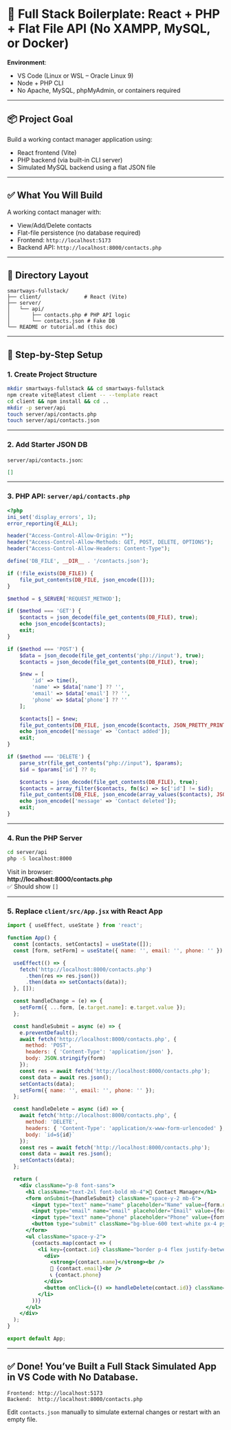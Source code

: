 
# 🧰 Full Stack Boilerplate: React + PHP + Flat File API (No XAMPP, MySQL, or Docker)

**Environment**:  
- VS Code (Linux or WSL – Oracle Linux 9)  
- Node + PHP CLI  
- No Apache, MySQL, phpMyAdmin, or containers required

---

## 📦 Project Goal

Build a working contact manager application using:

- React frontend (Vite)
- PHP backend (via built-in CLI server)
- Simulated MySQL backend using a flat JSON file

---

## ✅ What You Will Build

A working contact manager with:

- View/Add/Delete contacts  
- Flat-file persistence (no database required)  
- Frontend: `http://localhost:5173`  
- Backend API: `http://localhost:8000/contacts.php`

---

## 📁 Directory Layout

```
smartways-fullstack/
├── client/              # React (Vite)
├── server/
│   └── api/
│       ├── contacts.php # PHP API logic
│       └── contacts.json # Fake DB
└── README or tutorial.md (this doc)
```

---

## 🔧 Step-by-Step Setup

### 1. Create Project Structure

```bash
mkdir smartways-fullstack && cd smartways-fullstack
npm create vite@latest client -- --template react
cd client && npm install && cd ..
mkdir -p server/api
touch server/api/contacts.php
touch server/api/contacts.json
```

---

### 2. Add Starter JSON DB

`server/api/contacts.json`:

```json
[]
```

---

### 3. PHP API: `server/api/contacts.php`

```php
<?php
ini_set('display_errors', 1);
error_reporting(E_ALL);

header("Access-Control-Allow-Origin: *");
header("Access-Control-Allow-Methods: GET, POST, DELETE, OPTIONS");
header("Access-Control-Allow-Headers: Content-Type");

define('DB_FILE', __DIR__ . '/contacts.json');

if (!file_exists(DB_FILE)) {
    file_put_contents(DB_FILE, json_encode([]));
}

$method = $_SERVER['REQUEST_METHOD'];

if ($method === 'GET') {
    $contacts = json_decode(file_get_contents(DB_FILE), true);
    echo json_encode($contacts);
    exit;
}

if ($method === 'POST') {
    $data = json_decode(file_get_contents('php://input'), true);
    $contacts = json_decode(file_get_contents(DB_FILE), true);

    $new = [
        'id' => time(),
        'name' => $data['name'] ?? '',
        'email' => $data['email'] ?? '',
        'phone' => $data['phone'] ?? ''
    ];

    $contacts[] = $new;
    file_put_contents(DB_FILE, json_encode($contacts, JSON_PRETTY_PRINT));
    echo json_encode(['message' => 'Contact added']);
    exit;
}

if ($method === 'DELETE') {
    parse_str(file_get_contents("php://input"), $params);
    $id = $params['id'] ?? 0;

    $contacts = json_decode(file_get_contents(DB_FILE), true);
    $contacts = array_filter($contacts, fn($c) => $c['id'] != $id);
    file_put_contents(DB_FILE, json_encode(array_values($contacts), JSON_PRETTY_PRINT));
    echo json_encode(['message' => 'Contact deleted']);
    exit;
}
```

---

### 4. Run the PHP Server

```bash
cd server/api
php -S localhost:8000
```

Visit in browser:  
**http://localhost:8000/contacts.php**  
✅ Should show `[]`

---

### 5. Replace `client/src/App.jsx` with React App

```jsx
import { useEffect, useState } from 'react';

function App() {
  const [contacts, setContacts] = useState([]);
  const [form, setForm] = useState({ name: '', email: '', phone: '' });

  useEffect(() => {
    fetch('http://localhost:8000/contacts.php')
      .then(res => res.json())
      .then(data => setContacts(data));
  }, []);

  const handleChange = (e) => {
    setForm({ ...form, [e.target.name]: e.target.value });
  };

  const handleSubmit = async (e) => {
    e.preventDefault();
    await fetch('http://localhost:8000/contacts.php', {
      method: 'POST',
      headers: { 'Content-Type': 'application/json' },
      body: JSON.stringify(form)
    });
    const res = await fetch('http://localhost:8000/contacts.php');
    const data = await res.json();
    setContacts(data);
    setForm({ name: '', email: '', phone: '' });
  };

  const handleDelete = async (id) => {
    await fetch('http://localhost:8000/contacts.php', {
      method: 'DELETE',
      headers: { 'Content-Type': 'application/x-www-form-urlencoded' },
      body: `id=${id}`
    });
    const res = await fetch('http://localhost:8000/contacts.php');
    const data = await res.json();
    setContacts(data);
  };

  return (
    <div className="p-8 font-sans">
      <h1 className="text-2xl font-bold mb-4">📒 Contact Manager</h1>
      <form onSubmit={handleSubmit} className="space-y-2 mb-6">
        <input type="text" name="name" placeholder="Name" value={form.name} onChange={handleChange} className="border p-2 w-full" required />
        <input type="email" name="email" placeholder="Email" value={form.email} onChange={handleChange} className="border p-2 w-full" required />
        <input type="text" name="phone" placeholder="Phone" value={form.phone} onChange={handleChange} className="border p-2 w-full" />
        <button type="submit" className="bg-blue-600 text-white px-4 py-2 rounded">Add Contact</button>
      </form>
      <ul className="space-y-2">
        {contacts.map(contact => (
          <li key={contact.id} className="border p-4 flex justify-between items-center">
            <div>
              <strong>{contact.name}</strong><br />
              📧 {contact.email}<br />
              📞 {contact.phone}
            </div>
            <button onClick={() => handleDelete(contact.id)} className="text-red-600 hover:underline">Delete</button>
          </li>
        ))}
      </ul>
    </div>
  );
}

export default App;
```

---

## ✅ Done! You’ve Built a Full Stack Simulated App in VS Code with No Database.

```plaintext
Frontend: http://localhost:5173
Backend:  http://localhost:8000/contacts.php
```

Edit `contacts.json` manually to simulate external changes or restart with an empty file.

